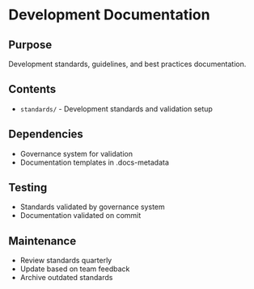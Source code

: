 # Development Documentation

## Purpose
Development standards, guidelines, and best practices documentation.

## Contents
- `standards/` - Development standards and validation setup

## Dependencies
- Governance system for validation
- Documentation templates in .docs-metadata

## Testing
- Standards validated by governance system
- Documentation validated on commit

## Maintenance
- Review standards quarterly
- Update based on team feedback
- Archive outdated standards